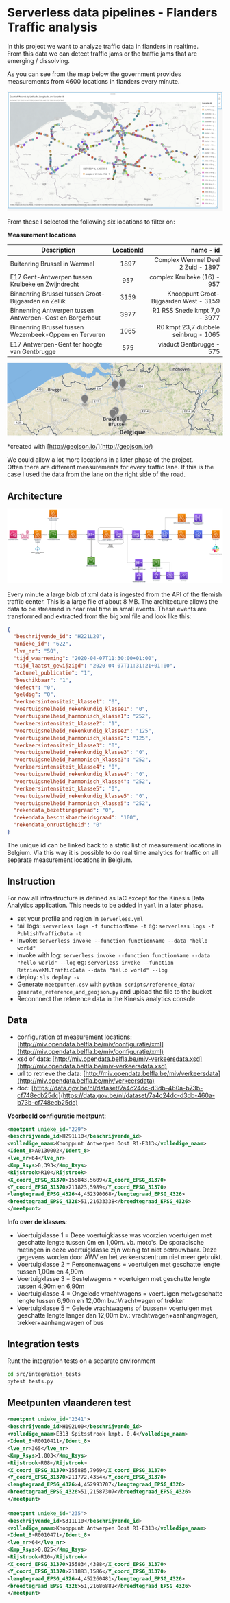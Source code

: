 # Serverless data pipelines - Flanders Traffic analysis

In this project we want to analyze traffic data in flanders in realtime.  
From this data we can detect traffic jams or the traffic jams that are emerging / dissolving.

As you can see from the map below the government provides measurements from 4600 locations in flanders every minute.

![locations-all](img/locations.png)

From these I selected the following six locations to filter on:

**Measurement locations** 

| Description        |  LocationId           | name - id  |
| ------------- |:-------------:| -----:|
| Buitenring Brussel in Wemmel     | 1897 | Complex Wemmel Deel 2 Zuid - 1897 |
| E17 Gent-Antwerpen tussen Kruibeke en Zwijndrecht      | 957      |   complex Kruibeke (16) - 957 |
| Binnenring Brussel tussen Groot-Bijgaarden en Zellik | 3159     |    Knooppunt Groot-Bijgaarden West - 3159 |
| Binnenring Antwerpen tussen Antwerpen-Oost en Borgerhout | 3977     |    R1 RSS Snede kmpt 7,0 - 3977 |
| Binnenring Brussel tussen Wezembeek-Oppem en Tervuren | 1065     |    R0 kmpt 23,7 dubbele seinbrug - 1065 |
| E17 Antwerpen-Gent ter hoogte van Gentbrugge | 575      |    viaduct Gentbrugge - 575 |


![locations-filtered](img/locations-filtered.png)

*created with [http://geojson.io/](http://geojson.io/)

We could allow a lot more locations in a later phase of the project.  
Often there are different measurements for every traffic lane.
If this is the case I used the data from the lane on the right side of the road.

## Architecture
![architecture.png](img/architecture.png)

Every minute a large blob of xml data is ingested from the API of the flemish traffic center.
This is a large file of about 8 MB.
The architecture allows the data to be streamed in near real time in small events.
These events are transformed and extracted from the big xml file and look like this:
```json
{
  "beschrijvende_id": "H221L20",
  "unieke_id": "622",
  "lve_nr": "50",
  "tijd_waarneming": "2020-04-07T11:30:00+01:00",
  "tijd_laatst_gewijzigd": "2020-04-07T11:31:21+01:00",
  "actueel_publicatie": "1",
  "beschikbaar": "1",
  "defect": "0",
  "geldig": "0",
  "verkeersintensiteit_klasse1": "0",
  "voertuigsnelheid_rekenkundig_klasse1": "0",
  "voertuigsnelheid_harmonisch_klasse1": "252",
  "verkeersintensiteit_klasse2": "1",
  "voertuigsnelheid_rekenkundig_klasse2": "125",
  "voertuigsnelheid_harmonisch_klasse2": "125",
  "verkeersintensiteit_klasse3": "0",
  "voertuigsnelheid_rekenkundig_klasse3": "0",
  "voertuigsnelheid_harmonisch_klasse3": "252",
  "verkeersintensiteit_klasse4": "0",
  "voertuigsnelheid_rekenkundig_klasse4": "0",
  "voertuigsnelheid_harmonisch_klasse4": "252",
  "verkeersintensiteit_klasse5": "0",
  "voertuigsnelheid_rekenkundig_klasse5": "0",
  "voertuigsnelheid_harmonisch_klasse5": "252",
  "rekendata_bezettingsgraad": "0",
  "rekendata_beschikbaarheidsgraad": "100",
  "rekendata_onrustigheid": "0"
}
```

The unique id can be linked back to a static list of measurement locations in Belgium.
Via this way it is possible to do real time analytics for traffic on all separate measurement locations in Belgium.

## Instruction

For now all infrastructure is defined as IaC except for the Kinesis Data Analytics application.
This needs to be added in `yaml` in a later phase.

* set your profile and region in `serverless.yml`
* tail logs: `serverless logs -f functionName -t` eg: `serverless logs -f PublishTrafficData -t`
* invoke: `serverless invoke --function functionName --data "hello world"`
* invoke with log: `serverless invoke --function functionName --data "hello world" --log` eg: `serverless invoke --function RetrieveXMLTrafficData --data "hello world" --log` 
* deploy: `sls deploy -v`
* Generate `meetpunten.csv` with `python scripts/reference_data?generate_reference_and_geojson.py` and upload the file to the bucket
* Reconnnect the reference data in the Kinesis analytics console

## Data

* configuration of measurement locations: [http://miv.opendata.belfla.be/miv/configuratie/xml](http://miv.opendata.belfla.be/miv/configuratie/xml)
* xsd of data: [http://miv.opendata.belfla.be/miv-verkeersdata.xsd](http://miv.opendata.belfla.be/miv-verkeersdata.xsd)
* url to retrieve the data: [http://miv.opendata.belfla.be/miv/verkeersdata](http://miv.opendata.belfla.be/miv/verkeersdata)
* doc: [https://data.gov.be/nl/dataset/7a4c24dc-d3db-460a-b73b-cf748ecb25dc](https://data.gov.be/nl/dataset/7a4c24dc-d3db-460a-b73b-cf748ecb25dc)

**Voorbeeld configuratie meetpunt**:
```xml
<meetpunt unieke_id="229">
<beschrijvende_id>H291L10</beschrijvende_id>
<volledige_naam>Knooppunt Antwerpen Oost R1-E313</volledige_naam>
<Ident_8>A0130002</Ident_8>
<lve_nr>64</lve_nr>
<Kmp_Rsys>0,393</Kmp_Rsys>
<Rijstrook>R10</Rijstrook>
<X_coord_EPSG_31370>155843,5609</X_coord_EPSG_31370>
<Y_coord_EPSG_31370>211823,5989</Y_coord_EPSG_31370>
<lengtegraad_EPSG_4326>4,452390068</lengtegraad_EPSG_4326>
<breedtegraad_EPSG_4326>51,21633338</breedtegraad_EPSG_4326>
</meetpunt>
```

**Info over de klasses**:
* Voertuigklasse 1 = Deze voertuigklasse was voorzien voertuigen met geschatte lengte tussen 0m en 1,00m. vb. moto's.
De sporadische metingen in deze voertuigklasse zijn weinig tot niet betrouwbaar.
Deze gegevens worden door AWV en het verkeerscentrum niet meer gebruikt.
* Voertuigklasse 2 = Personenwagens = voertuigen met geschatte lengte tussen 1,00m en 4,90m 
* Voertuigklasse 3 = Bestelwagens = voertuigen met geschatte lengte tussen 4,90m en 6,90m 
* Voertuigklasse 4 = Ongelede vrachtwagens = voertuigen metvgeschatte lengte tussen 6,90m en 12,00m bv.:Vrachtwagen of trekker 
* Voertuigklasse 5 = Gelede vrachtwagens of bussen= voertuigen met geschatte lengte langer dan 12,00m bv.: vrachtwagen+aanhangwagen, trekker+aanhangwagen of bus

## Integration tests

Runt the integration tests on a separate environment
```bash
cd src/integration_tests
pytest tests.py 
```
## Meetpunten vlaanderen test
```xml
<meetpunt unieke_id="2341">
<beschrijvende_id>H192L00</beschrijvende_id>
<volledige_naam>E313 Spitsstrook kmpt. 0,4</volledige_naam>
<Ident_8>R0010411</Ident_8>
<lve_nr>365</lve_nr>
<Kmp_Rsys>1,003</Kmp_Rsys>
<Rijstrook>R08</Rijstrook>
<X_coord_EPSG_31370>155885,7969</X_coord_EPSG_31370>
<Y_coord_EPSG_31370>211772,4354</Y_coord_EPSG_31370>
<lengtegraad_EPSG_4326>4,452993707</lengtegraad_EPSG_4326>
<breedtegraad_EPSG_4326>51,21587307</breedtegraad_EPSG_4326>
</meetpunt>

<meetpunt unieke_id="235">
<beschrijvende_id>S311L10</beschrijvende_id>
<volledige_naam>Knooppunt Antwerpen Oost R1-E313</volledige_naam>
<Ident_8>R0010471</Ident_8>
<lve_nr>64</lve_nr>
<Kmp_Rsys>0,025</Kmp_Rsys>
<Rijstrook>R10</Rijstrook>
<X_coord_EPSG_31370>155834,4388</X_coord_EPSG_31370>
<Y_coord_EPSG_31370>211883,1586</Y_coord_EPSG_31370>
<lengtegraad_EPSG_4326>4,452260481</lengtegraad_EPSG_4326>
<breedtegraad_EPSG_4326>51,21686882</breedtegraad_EPSG_4326>
</meetpunt>
```
